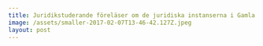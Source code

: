 ```yaml
---
title: Juridikstuderande föreläser om de juridiska instanserna i Gamla stan
image: /assets/smaller-2017-02-07T13-46-42.127Z.jpeg
layout: post
---
```


